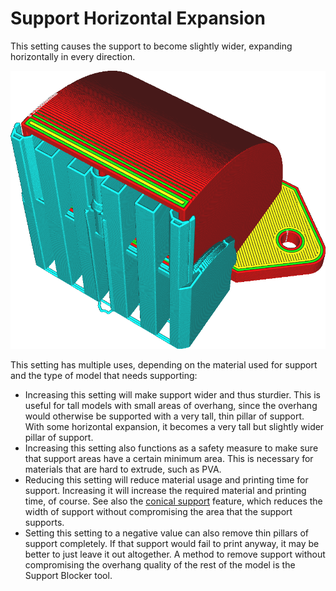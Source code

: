 Support Horizontal Expansion
====
This setting causes the support to become slightly wider, expanding horizontally in every direction.

<!--screenshot {
"image_path": "support_offset.png",
"models": [{"script": "duct.scad"}],
"camera_position": [47, 72, 128],
"settings": {
    "support_enable": true,
    "support_offset": 1.8
},
"colours": 64
}-->
![The support is wider than necessary to support the model](../images/support_offset.png)

This setting has multiple uses, depending on the material used for support and the type of model that needs supporting:
* Increasing this setting will make support wider and thus sturdier. This is useful for tall models with small areas of overhang, since the overhang would otherwise be supported with a very tall, thin pillar of support. With some horizontal expansion, it becomes a very tall but slightly wider pillar of support.
* Increasing this setting also functions as a safety measure to make sure that support areas have a certain minimum area. This is necessary for materials that are hard to extrude, such as PVA.
* Reducing this setting will reduce material usage and printing time for support. Increasing it will increase the required material and printing time, of course. See also the [conical support](../experimental/support_conical_enabled.md) feature, which reduces the width of support without compromising the area that the support supports.
* Setting this setting to a negative value can also remove thin pillars of support completely. If that support would fail to print anyway, it may be better to just leave it out altogether. A method to remove support without compromising the overhang quality of the rest of the model is the Support Blocker tool.